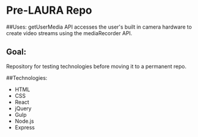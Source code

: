 #  Pre-LAURA Repo

##Uses:
getUserMedia API accesses the user's built in camera hardware to create video streams using the mediaRecorder API.

## Goal:
Repository for testing technologies before moving it to a permanent repo.

##Technologies:
* HTML
* CSS
* React
* jQuery
* Gulp
* Node.js
* Express
